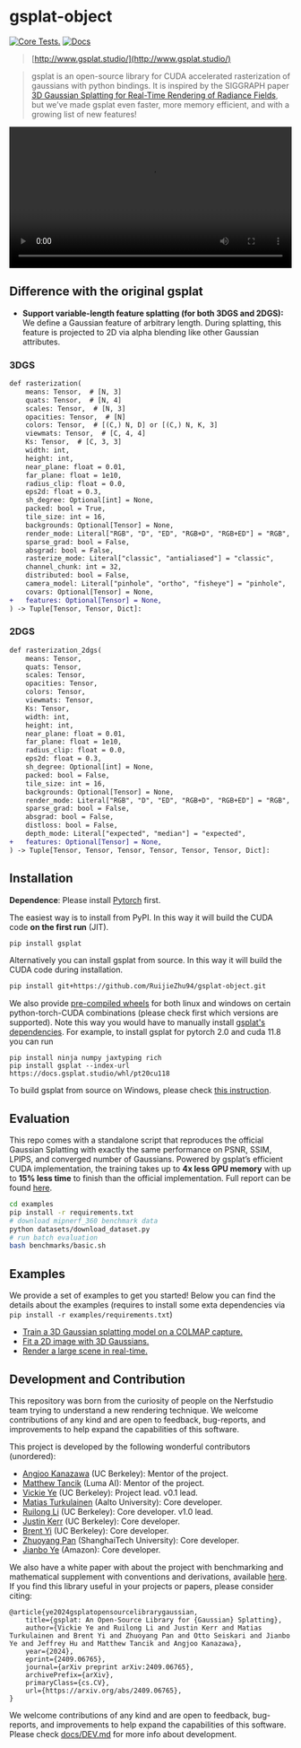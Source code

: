 # gsplat-object

[![Core Tests.](https://github.com/RuijieZhu94/gsplat-object/actions/workflows/core_tests.yml/badge.svg?branch=main)](https://github.com/RuijieZhu94/gsplat-object/actions/workflows/core_tests.yml)
[![Docs](https://github.com/RuijieZhu94/gsplat-object/actions/workflows/doc.yml/badge.svg?branch=main)](https://github.com/RuijieZhu94/gsplat-object/actions/workflows/doc.yml)

> [http://www.gsplat.studio/](http://www.gsplat.studio/)

> gsplat is an open-source library for CUDA accelerated rasterization of gaussians with python bindings. It is inspired by the SIGGRAPH paper [3D Gaussian Splatting for Real-Time Rendering of Radiance Fields](https://repo-sam.inria.fr/fungraph/3d-gaussian-splatting/), but we’ve made gsplat even faster, more memory efficient, and with a growing list of new features! 

<div align="center">
  <video src="https://github.com/RuijieZhu94/gsplat-object/assets/10151885/64c2e9ca-a9a6-4c7e-8d6f-47eeacd15159" width="100%" />
</div>

## Difference with the original gsplat

- **Support variable-length feature splatting (for both 3DGS and 2DGS):**
We define a Gaussian feature of arbitrary length. During splatting, this feature is projected to 2D via alpha blending like other Gaussian attributes.

### 3DGS
```diff
def rasterization(
    means: Tensor,  # [N, 3]
    quats: Tensor,  # [N, 4]
    scales: Tensor,  # [N, 3]
    opacities: Tensor,  # [N]
    colors: Tensor,  # [(C,) N, D] or [(C,) N, K, 3]
    viewmats: Tensor,  # [C, 4, 4]
    Ks: Tensor,  # [C, 3, 3]
    width: int,
    height: int,
    near_plane: float = 0.01,
    far_plane: float = 1e10,
    radius_clip: float = 0.0,
    eps2d: float = 0.3,
    sh_degree: Optional[int] = None,
    packed: bool = True,
    tile_size: int = 16,
    backgrounds: Optional[Tensor] = None,
    render_mode: Literal["RGB", "D", "ED", "RGB+D", "RGB+ED"] = "RGB",
    sparse_grad: bool = False,
    absgrad: bool = False,
    rasterize_mode: Literal["classic", "antialiased"] = "classic",
    channel_chunk: int = 32,
    distributed: bool = False,
    camera_model: Literal["pinhole", "ortho", "fisheye"] = "pinhole",
    covars: Optional[Tensor] = None,
+   features: Optional[Tensor] = None,
) -> Tuple[Tensor, Tensor, Dict]:
```

### 2DGS
```diff
def rasterization_2dgs(
    means: Tensor,
    quats: Tensor,
    scales: Tensor,
    opacities: Tensor,
    colors: Tensor,
    viewmats: Tensor,
    Ks: Tensor,
    width: int,
    height: int,
    near_plane: float = 0.01,
    far_plane: float = 1e10,
    radius_clip: float = 0.0,
    eps2d: float = 0.3,
    sh_degree: Optional[int] = None,
    packed: bool = False,
    tile_size: int = 16,
    backgrounds: Optional[Tensor] = None,
    render_mode: Literal["RGB", "D", "ED", "RGB+D", "RGB+ED"] = "RGB",
    sparse_grad: bool = False,
    absgrad: bool = False,
    distloss: bool = False,
    depth_mode: Literal["expected", "median"] = "expected",
+   features: Optional[Tensor] = None,
) -> Tuple[Tensor, Tensor, Tensor, Tensor, Tensor, Tensor, Dict]:
```


## Installation

**Dependence**: Please install [Pytorch](https://pytorch.org/get-started/locally/) first.

The easiest way is to install from PyPI. In this way it will build the CUDA code **on the first run** (JIT).

```bash
pip install gsplat
```

Alternatively you can install gsplat from source. In this way it will build the CUDA code during installation.

```bash
pip install git+https://github.com/RuijieZhu94/gsplat-object.git
```

We also provide [pre-compiled wheels](https://docs.gsplat.studio/whl) for both linux and windows on certain python-torch-CUDA combinations (please check first which versions are supported). Note this way you would have to manually install [gsplat's dependencies](https://github.com/RuijieZhu94/gsplat-object/blob/6022cf45a19ee307803aaf1f19d407befad2a033/setup.py#L115). For example, to install gsplat for pytorch 2.0 and cuda 11.8 you can run
```
pip install ninja numpy jaxtyping rich
pip install gsplat --index-url https://docs.gsplat.studio/whl/pt20cu118
```

To build gsplat from source on Windows, please check [this instruction](docs/INSTALL_WIN.md).

## Evaluation

This repo comes with a standalone script that reproduces the official Gaussian Splatting with exactly the same performance on PSNR, SSIM, LPIPS, and converged number of Gaussians. Powered by gsplat’s efficient CUDA implementation, the training takes up to **4x less GPU memory** with up to **15% less time** to finish than the official implementation. Full report can be found [here](https://docs.gsplat.studio/main/tests/eval.html).

```bash
cd examples
pip install -r requirements.txt
# download mipnerf_360 benchmark data
python datasets/download_dataset.py
# run batch evaluation
bash benchmarks/basic.sh
```

## Examples

We provide a set of examples to get you started! Below you can find the details about
the examples (requires to install some exta dependencies via `pip install -r examples/requirements.txt`)

- [Train a 3D Gaussian splatting model on a COLMAP capture.](https://docs.gsplat.studio/main/examples/colmap.html)
- [Fit a 2D image with 3D Gaussians.](https://docs.gsplat.studio/main/examples/image.html)
- [Render a large scene in real-time.](https://docs.gsplat.studio/main/examples/large_scale.html)


## Development and Contribution

This repository was born from the curiosity of people on the Nerfstudio team trying to understand a new rendering technique. We welcome contributions of any kind and are open to feedback, bug-reports, and improvements to help expand the capabilities of this software.

This project is developed by the following wonderful contributors (unordered):

- [Angjoo Kanazawa](https://people.eecs.berkeley.edu/~kanazawa/) (UC Berkeley): Mentor of the project.
- [Matthew Tancik](https://www.matthewtancik.com/about-me) (Luma AI): Mentor of the project.
- [Vickie Ye](https://people.eecs.berkeley.edu/~vye/) (UC Berkeley): Project lead. v0.1 lead.
- [Matias Turkulainen](https://maturk.github.io/) (Aalto University): Core developer.
- [Ruilong Li](https://www.liruilong.cn/) (UC Berkeley): Core developer. v1.0 lead.
- [Justin Kerr](https://kerrj.github.io/) (UC Berkeley): Core developer.
- [Brent Yi](https://github.com/brentyi) (UC Berkeley): Core developer.
- [Zhuoyang Pan](https://panzhy.com/) (ShanghaiTech University): Core developer.
- [Jianbo Ye](http://www.jianboye.org/) (Amazon): Core developer.

We also have a white paper with about the project with benchmarking and mathematical supplement with conventions and derivations, available [here](https://arxiv.org/abs/2409.06765). If you find this library useful in your projects or papers, please consider citing:

```
@article{ye2024gsplatopensourcelibrarygaussian,
    title={gsplat: An Open-Source Library for {Gaussian} Splatting}, 
    author={Vickie Ye and Ruilong Li and Justin Kerr and Matias Turkulainen and Brent Yi and Zhuoyang Pan and Otto Seiskari and Jianbo Ye and Jeffrey Hu and Matthew Tancik and Angjoo Kanazawa},
    year={2024},
    eprint={2409.06765},
    journal={arXiv preprint arXiv:2409.06765},
    archivePrefix={arXiv},
    primaryClass={cs.CV},
    url={https://arxiv.org/abs/2409.06765}, 
}
```

We welcome contributions of any kind and are open to feedback, bug-reports, and improvements to help expand the capabilities of this software. Please check [docs/DEV.md](docs/DEV.md) for more info about development.
